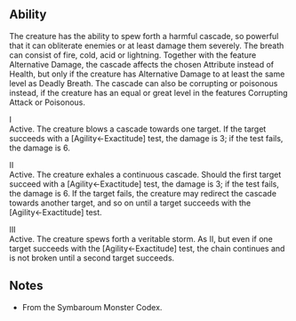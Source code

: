 ## Ability
The creature has the ability to spew forth a harmful cascade, so powerful that it can obliterate enemies or at least damage them severely. The breath can consist of fire, cold, acid or lightning. Together with the feature Alternative Damage, the cascade affects the chosen Attribute instead of Health, but only if the creature has Alternative Damage to at least the same level as Deadly Breath. The cascade can also be corrupting or poisonous instead, if the creature has an equal or great level in the features Corrupting Attack or Poisonous.

I<br>Active. The creature blows a cascade towards one target. If the target succeeds with a \[Agility←Exactitude\] test, the damage is 3; if the test fails, the damage is 6.

II<br>Active. The creature exhales a continuous cascade. Should the first target succeed with a \[Agility←Exactitude\] test, the damage is 3; if the test fails, the damage is 6. If the target fails, the creature may redirect the cascade towards another target, and so on until a target succeeds with the \[Agility←Exactitude\] test.

III<br>Active. The creature spews forth a veritable storm. As II, but even if one target succeeds with the \[Agility←Exactitude\] test, the chain continues and is not broken until a second target succeeds.
## Notes
* From the Symbaroum Monster Codex.